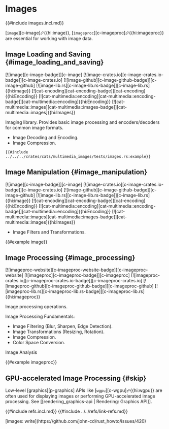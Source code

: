 # Images

{{#include images.incl.md}}

[`image`][c-image]⮳{{hi:image}}, [`imageproc`][c-imageproc]⮳{{hi:imageproc}} are essential for working with image data.

## Image Loading and Saving {#image_loading_and_saving}

[![image][c-image-badge]][c-image] [![image-crates.io][c-image-crates.io-badge]][c-image-crates.io] [![image-github][c-image-github-badge]][c-image-github] [![image-lib.rs][c-image-lib.rs-badge]][c-image-lib.rs]{{hi:image}} [![cat-encoding][cat-encoding-badge]][cat-encoding]{{hi:Encoding}} [![cat-multimedia::encoding][cat-multimedia::encoding-badge]][cat-multimedia::encoding]{{hi:Encoding}} [![cat-multimedia::images][cat-multimedia::images-badge]][cat-multimedia::images]{{hi:Images}}

Imaging library. Provides basic image processing and encoders/decoders for common image formats.

- Image Decoding and Encoding.
- Image Compression.

```rust,editable
{{#include ../../../crates/cats/multimedia_images/tests/images.rs:example}}
```

## Image Manipulation {#image_manipulation}

[![image][c-image-badge]][c-image] [![image-crates.io][c-image-crates.io-badge]][c-image-crates.io] [![image-github][c-image-github-badge]][c-image-github] [![image-lib.rs][c-image-lib.rs-badge]][c-image-lib.rs]{{hi:image}} [![cat-encoding][cat-encoding-badge]][cat-encoding]{{hi:Encoding}} [![cat-multimedia::encoding][cat-multimedia::encoding-badge]][cat-multimedia::encoding]{{hi:Encoding}} [![cat-multimedia::images][cat-multimedia::images-badge]][cat-multimedia::images]{{hi:Images}}

- Image Filters and Transformations.

{{#example image}}

## Image Processing {#image_processing}

[![imageproc-website][c-imageproc-website-badge]][c-imageproc-website] [![imageproc][c-imageproc-badge]][c-imageproc] [![imageproc-crates.io][c-imageproc-crates.io-badge]][c-imageproc-crates.io] [![imageproc-github][c-imageproc-github-badge]][c-imageproc-github] [![imageproc-lib.rs][c-imageproc-lib.rs-badge]][c-imageproc-lib.rs]{{hi:imageproc}}

Image processing operations.

Image Processing Fundamentals:

- Image Filtering (Blur, Sharpen, Edge Detection).
- Image Transformations (Resizing, Rotation).
- Image Compression.
- Color Space Conversion.

Image Analysis

{{#example imageproc}}

## GPU-accelerated Image Processing {#skip}

Low-level [graphics][p-graphics] APIs like [`wgpu`][c-wgpu]⮳{{hi:wgpu}} are often used for displaying images or performing GPU-accelerated image processing.
See [[rendering_graphics-api | Rendering: Graphics API]].

{{#include refs.incl.md}}
{{#include ../../refs/link-refs.md}}

<div class="hidden">
[images: write](https://github.com/john-cd/rust_howto/issues/420)
</div>
